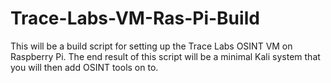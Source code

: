 # Trace-Labs-VM-Ras-Pi-Build

This will be a build script for setting up the Trace Labs OSINT VM on Raspberry Pi. The end result of this script will be a minimal Kali system that you will then add OSINT tools on to. 
